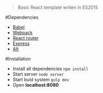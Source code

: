 > Basic React template writen in ES2015

#Dependencies
- [Babel](https://babeljs.io)
- [Webpack](http://webpack.github.io/)
- [React router](http://rackt.github.io/react-router/)
- [Express](http://expressjs.com/)
- [Alt](http://alt.js.org/)

#Installation
- Install all dependencies `npm install`
- Start server `node server`
- Start buid system `gulp dev`
- Open **localhost:8080**